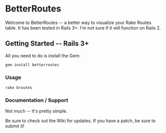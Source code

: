 # BetterRoutes #

Welcome to BetterRoutes -- a better way to visualize your Rake Routes table.  It has been tested in Rails 3+.  I'm not sure if it will function on Rails 2.


## Getting Started -- Rails 3+ ##

All you need to do is install the Gem:

    gem install betterroutes


### Usage ###

    rake broutes


### Documentation / Support ###

Not much -- it's pretty simple.

Be sure to check out the Wiki for updates.  If you have a patch, be sure to submit it!


